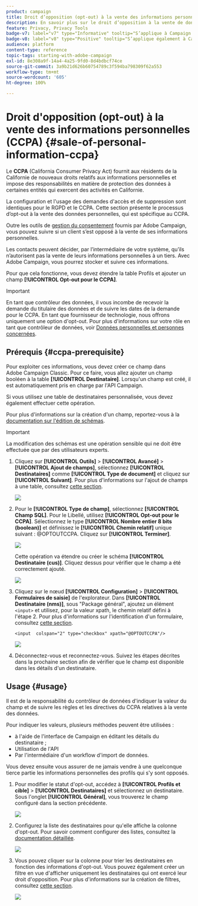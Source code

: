 ```yaml
---
product: campaign
title: Droit d’opposition (opt-out) à la vente des informations personnelles
description: En savoir plus sur le droit d’opposition à la vente de données personnelles
feature: Privacy, Privacy Tools
badge-v7: label="v7" type="Informative" tooltip="S’applique à Campaign Classic v7"
badge-v8: label="v8" type="Positive" tooltip="S’applique également à Campaign v8"
audience: platform
content-type: reference
topic-tags: starting-with-adobe-campaign
exl-id: 8e308a9f-14a4-4a25-9fd0-8d4bdbcf74ce
source-git-commit: 3a9b21d626b60754789c3f594ba798309f62a553
workflow-type: tm+mt
source-wordcount: '605'
ht-degree: 100%

---
```


# Droit d&#39;opposition (opt-out) à la vente des informations personnelles (CCPA) {#sale-of-personal-information-ccpa}



Le **CCPA** (California Consumer Privacy Act) fournit aux résidents de la Californie de nouveaux droits relatifs aux informations personnelles et impose des responsabilités en matière de protection des données à certaines entités qui exercent des activités en Californie.

La configuration et l&#39;usage des demandes d&#39;accès et de suppression sont identiques pour le RGPD et le CCPA. Cette section présente le processus d’opt-out à la vente des données personnelles, qui est spécifique au CCPA.

Outre les outils de [gestion du consentement](privacy-management.md#consent-management) fournis par Adobe Campaign, vous pouvez suivre si un client s’est opposé à la vente de ses informations personnelles.

Les contacts peuvent décider, par l’intermédiaire de votre système, qu’ils n’autorisent pas la vente de leurs informations personnelles à un tiers. Avec Adobe Campaign, vous pourrez stocker et suivre ces informations.

Pour que cela fonctionne, vous devez étendre la table Profils et ajouter un champ **[!UICONTROL Opt-out pour le CCPA]**.

>[!IMPORTANT]
>
>En tant que contrôleur des données, il vous incombe de recevoir la demande du titulaire des données et de suivre les dates de la demande pour le CCPA. En tant que fournisseur de technologie, nous offrons uniquement une option d&#39;opt-out. Pour plus d&#39;informations sur votre rôle en tant que contrôleur de données, voir [Données personnelles et personnes concernées](privacy-and-recommendations.md#personal-data).

## Prérequis {#ccpa-prerequisite}

Pour exploiter ces informations, vous devez créer ce champ dans Adobe Campaign Classic. Pour ce faire, vous allez ajouter un champ booléen à la table **[!UICONTROL Destinataire]**. Lorsqu&#39;un champ est créé, il est automatiquement pris en charge par l&#39;API Campaign.

Si vous utilisez une table de destinataires personnalisée, vous devez également effectuer cette opération.

Pour plus d&#39;informations sur la création d&#39;un champ, reportez-vous à la [documentation sur l&#39;édition de schémas](../../configuration/using/about-schema-edition.md).

>[!IMPORTANT]
>
>La modification des schémas est une opération sensible qui ne doit être effectuée que par des utilisateurs experts.

1. Cliquez sur **[!UICONTROL Outils]** > **[!UICONTROL Avancé]** > **[!UICONTROL Ajout de champs]**, sélectionnez **[!UICONTROL Destinataires]** comme **[!UICONTROL Type de document]** et cliquez sur **[!UICONTROL Suivant]**. Pour plus d&#39;informations sur l&#39;ajout de champs à une table, consultez [cette section](../../configuration/using/new-field-wizard.md).

   ![](assets/privacy-ccpa-1.png)

1. Pour le **[!UICONTROL Type de champ]**, sélectionnez **[!UICONTROL Champ SQL]**. Pour le Libellé, utilisez **[!UICONTROL Opt-out pour le CCPA]**. Sélectionnez le type **[!UICONTROL Nombre entier 8 bits (boolean)]** et définissez le **[!UICONTROL Chemin relatif]** unique suivant : @OPTOUTCCPA. Cliquez sur **[!UICONTROL Terminer]**.

   ![](assets/privacy-ccpa-2.png)

   Cette opération va étendre ou créer le schéma **[!UICONTROL Destinataire (cus)]**. Cliquez dessus pour vérifier que le champ a été correctement ajouté.

   ![](assets/privacy-ccpa-3.png)

1. Cliquez sur le nœud **[!UICONTROL Configuration]** > **[!UICONTROL Formulaires de saisie]** de l&#39;explorateur. Dans **[!UICONTROL Destinataire (nms)]**, sous &quot;Package général&quot;, ajoutez un élément `<input>` et utilisez, pour la valeur xpath, le chemin relatif défini à l&#39;étape 2. Pour plus d&#39;informations sur l&#39;identification d&#39;un formulaire, consultez [cette section](../../configuration/using/identifying-a-form.md).

   ```
   <input  colspan="2" type="checkbox" xpath="@OPTOUTCCPA"/>
   ```

   ![](assets/privacy-ccpa-4.png)

1. Déconnectez-vous et reconnectez-vous. Suivez les étapes décrites dans la prochaine section afin de vérifier que le champ est disponible dans les détails d&#39;un destinataire.

## Usage {#usage}

Il est de la responsabilité du contrôleur de données d&#39;indiquer la valeur du champ et de suivre les règles et les directives du CCPA relatives à la vente des données.

Pour indiquer les valeurs, plusieurs méthodes peuvent être utilisées :

* à l&#39;aide de l&#39;interface de Campaign en éditant les détails du destinataire ;
* Utilisation de l&#39;API
* Par l&#39;intermédiaire d&#39;un workflow d&#39;import de données.

Vous devez ensuite vous assurer de ne jamais vendre à une quelconque tierce partie les informations personnelles des profils qui s&#39;y sont opposés.

1. Pour modifier le statut d&#39;opt-out, accédez à **[!UICONTROL Profils et cible]** > **[!UICONTROL Destinataires]** et sélectionnez un destinataire. Sous l&#39;onglet **[!UICONTROL Général]**, vous trouverez le champ configuré dans la section précédente.

   ![](assets/privacy-ccpa-5.png)

1. Configurez la liste des destinataires pour qu&#39;elle affiche la colonne d&#39;opt-out. Pour savoir comment configurer des listes, consultez la [documentation détaillée](../../platform/using/adobe-campaign-workspace.md#configuring-lists).

   ![](assets/privacy-ccpa-6.png)

1. Vous pouvez cliquer sur la colonne pour trier les destinataires en fonction des informations d&#39;opt-out. Vous pouvez également créer un filtre en vue d&#39;afficher uniquement les destinataires qui ont exercé leur droit d&#39;opposition. Pour plus d&#39;informations sur la création de filtres, consultez [cette section](../../platform/using/creating-filters.md).

   ![](assets/privacy-ccpa-7.png)

